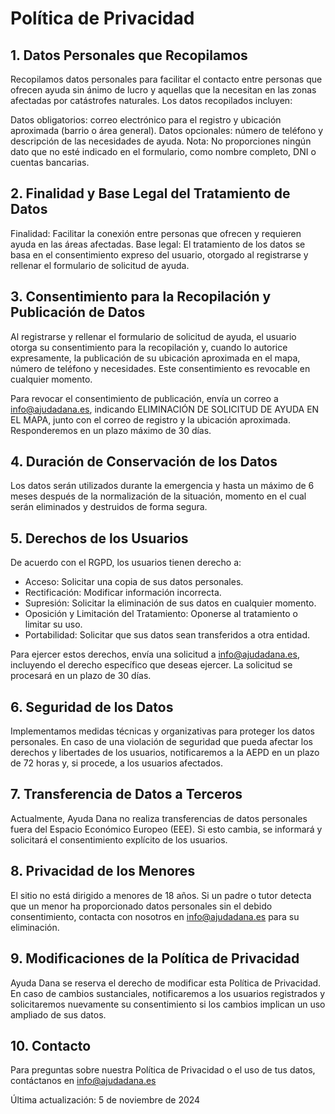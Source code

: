 # Política de Privacidad

## 1. Datos Personales que Recopilamos
Recopilamos datos personales para facilitar el contacto entre personas que ofrecen ayuda sin ánimo de lucro y aquellas que la necesitan en las zonas afectadas por catástrofes naturales. Los datos recopilados incluyen:

Datos obligatorios: correo electrónico para el registro y ubicación aproximada (barrio o área general).
Datos opcionales: número de teléfono y descripción de las necesidades de ayuda.
Nota: No proporciones ningún dato que no esté indicado en el formulario, como nombre completo, DNI o cuentas bancarias.

## 2. Finalidad y Base Legal del Tratamiento de Datos
Finalidad: Facilitar la conexión entre personas que ofrecen y requieren ayuda en las áreas afectadas.
Base legal: El tratamiento de los datos se basa en el consentimiento expreso del usuario, otorgado al registrarse y rellenar el formulario de solicitud de ayuda.

## 3. Consentimiento para la Recopilación y Publicación de Datos
Al registrarse y rellenar el formulario de solicitud de ayuda, el usuario otorga su consentimiento para la recopilación y, cuando lo autorice expresamente, la publicación de su ubicación aproximada en el mapa, número de teléfono y necesidades. Este consentimiento es revocable en cualquier momento.

Para revocar el consentimiento de publicación, envía un correo a info@ajudadana.es, indicando ELIMINACIÓN DE SOLICITUD DE AYUDA EN EL MAPA, junto con el correo de registro y la ubicación aproximada. Responderemos en un plazo máximo de 30 días.

## 4. Duración de Conservación de los Datos
Los datos serán utilizados durante la emergencia y hasta un máximo de 6 meses después de la normalización de la situación, momento en el cual serán eliminados y destruidos de forma segura.

## 5. Derechos de los Usuarios
De acuerdo con el RGPD, los usuarios tienen derecho a:

- Acceso: Solicitar una copia de sus datos personales.
- Rectificación: Modificar información incorrecta.
- Supresión: Solicitar la eliminación de sus datos en cualquier momento.
- Oposición y Limitación del Tratamiento: Oponerse al tratamiento o limitar su uso.
- Portabilidad: Solicitar que sus datos sean transferidos a otra entidad.

Para ejercer estos derechos, envía una solicitud a info@ajudadana.es, incluyendo el derecho específico que deseas ejercer. La solicitud se procesará en un plazo de 30 días.

## 6. Seguridad de los Datos
Implementamos medidas técnicas y organizativas para proteger los datos personales. En caso de una violación de seguridad que pueda afectar los derechos y libertades de los usuarios, notificaremos a la AEPD en un plazo de 72 horas y, si procede, a los usuarios afectados.

## 7. Transferencia de Datos a Terceros
Actualmente, Ayuda Dana no realiza transferencias de datos personales fuera del Espacio Económico Europeo (EEE). Si esto cambia, se informará y solicitará el consentimiento explícito de los usuarios.

## 8. Privacidad de los Menores
El sitio no está dirigido a menores de 18 años. Si un padre o tutor detecta que un menor ha proporcionado datos personales sin el debido consentimiento, contacta con nosotros en info@ajudadana.es para su eliminación.

## 9. Modificaciones de la Política de Privacidad
Ayuda Dana se reserva el derecho de modificar esta Política de Privacidad. En caso de cambios sustanciales, notificaremos a los usuarios registrados y solicitaremos nuevamente su consentimiento si los cambios implican un uso ampliado de sus datos.

## 10. Contacto
Para preguntas sobre nuestra Política de Privacidad o el uso de tus datos, contáctanos en info@ajudadana.es

Última actualización: 5 de noviembre de 2024